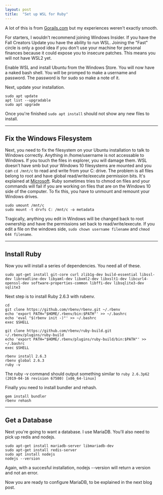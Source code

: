 ```yaml
---
layout: post
title:  "Set up WSL for Ruby"
---
```


A lot of this is from [Gorails.com](https://gorails.com/setup/windows/10) but my experiences weren't exactly smooth.

For starters, I wouldn't recommend joining Windows Insider. If you have the Fall Creators Update you have the ability to run WSL. Joining the "Fast" circle is only a good idea if you don't use your machine for personal finances because it could expose you to insecure patches. This means you will not have WSL2 yet.

Enable WSL and install Ubuntu from the Windows Store. You will now have a naked bash shell. You will be promped to make a username and password. The password is for sudo so make a note of it.

Next, update your installation.
```
sudo apt update
apt list --upgradable
sudo apt upgrade
```
Once you're finished
`sudo apt install`
should not show any new files to install.

---
## Fix the Windows Filesystem
Next, you need to fix the filesystem on your Ubuntu installation to talk to Windows correctly. Anything in /home/username is not accessable to Windows. If you touch the files in explorer, you will damage them. WSL doesn't have smb but your Windows 10 filesystems are mounted and you can `cd /mnt/c` to read and write from your C: drive. The problem is all files belong to root and have global read/write/execute permission bits. It's explained at [Microsoft](https://devblogs.microsoft.com/commandline/chmod-chown-wsl-improvements/). Ruby sometimes tries to chmod on files and your commands will fail if you are working on files that are on the Windows 10 side of the computer. To fix this, you have to unmount and remount your Windows drives.
```
sudo umount /mnt/c
sudo mount -t drvfs C: /mnt/c -o metadata
```
Tragically, anything you edit in Windows will be changed back to root ownership and have the permissions set back to read/write/execute. If you edit a file on the windows side, `sudo chown username filename` and `chmod 644 filename`.

---
## Install Ruby

Now you will install a series of dependencies. You need all of these.
```
sudo apt-get install git-core curl zlib1g-dev build-essential libssl-dev libreadline-dev libyaml-dev libxml2-dev libxslt1-dev libcurl4-openssl-dev software-properties-common libffi-dev libsqlite3-dev sqlite3
```

Next step is to install Ruby 2.6.3 with rubenv.
```
cd
git clone https://github.com/rbenv/rbenv.git ~/.rbenv
echo 'export PATH="$HOME/.rbenv/bin:$PATH"' >> ~/.bashrc
echo 'eval "$(rbenv init -)"' >> ~/.bashrc
exec $SHELL

git clone https://github.com/rbenv/ruby-build.git ~/.rbenv/plugins/ruby-build
echo 'export PATH="$HOME/.rbenv/plugins/ruby-build/bin:$PATH"' >> ~/.bashrc
exec $SHELL

rbenv install 2.6.3
rbenv global 2.6.3
ruby -v
```
The ruby -v command should output something similar to `ruby 2.6.3p62 (2019-04-16 revision 67580) [x86_64-linux]`

Finally you need to install bundler and rehash.
```
gem install bundler
rbenv rehash
```

---
## Get a Database
Next you're going to want a database. I use MariaDB. You'll also need to pick up redis and nodejs.
```
sudo apt-get install mariadb-server libmariadb-dev
sudo apt-get install redis-server
sudo apt install nodejs
nodejs --version
```
Again, with a succesful installation, nodejs --version will return a version and not an error.

Now you are ready to configure MariaDB, to be explained in the next blog post.










